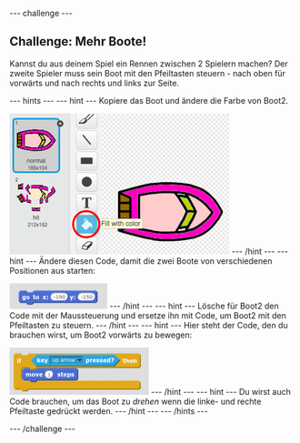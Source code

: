 \--- challenge \---

## Challenge: Mehr Boote!

Kannst du aus deinem Spiel ein Rennen zwischen 2 Spielern machen? Der zweite Spieler muss sein Boot mit den Pfeiltasten steuern - nach oben für vorwärts und nach rechts und links zur Seite.

\--- hints \--- \--- hint \--- Kopiere das Boot und ändere die Farbe von Boot2.

![screenshot](images/boat-p2.png) \--- /hint \--- \--- hint \--- Ändere diesen Code, damit die zwei Boote von verschiedenen Positionen aus starten:

![screenshot](images/boat-p2start-blocks.png) \--- /hint \--- \--- hint \--- Lösche für Boot2 den Code mit der Maussteuerung und ersetze ihn mit Code, um Boot2 mit den Pfeiltasten zu steuern. \--- /hint \--- \--- hint \--- Hier steht der Code, den du brauchen wirst, um Boot2 vorwärts zu bewegen:

![screenshot](images/boat-p2forward-blocks.png) \--- /hint \--- \--- hint \--- Du wirst auch Code brauchen, um das Boot zu *drehen* wenn die linke- und rechte Pfeiltaste gedrückt werden. \--- /hint \--- \--- /hints \---

\--- /challenge \---